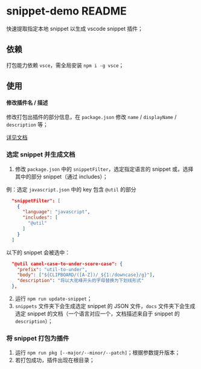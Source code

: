 # snippet-demo README

快速提取指定本地 snippet 以生成 vscode snippet 插件；

## 依赖

打包能力依赖 `vsce`，需全局安装 `npm i -g vsce`；

## 使用

#### 修改插件名 / 描述

修改打包出插件的部分信息，在 `package.json` 修改 `name` / `displayName` / `description` 等；

[详见文档](https://code.visualstudio.com/api/references/extension-manifest)

### 选定 snippet 并生成文档

1. 修改 `package.json` 中的 `snippetFilter`，选定指定语言的 snippet 或，选择其中的部分 snippet（通过 includes）；

例：选定 `javascript.json` 中的 key 包含 `@util` 的部分

```json
  "snippetFilter": [
    {
      "language": "javascript",
      "includes": [
        "@util"
      ]
    }
  ]
```

以下的 snippet 会被选中：

```json
  "@util camel-case-to-under-score-case": {
    "prefix": "util-to-under",
    "body": ["${CLIPBOARD/([A-Z])/_${1:/downcase}/g}"],
    "description": "将以大驼峰开头的字母替换为下划线形式"
  },
```

2. 运行 `npm run update-snippet`；
3. `snippets` 文件夹下会生成选定 snippet 的 JSON 文件，`docs` 文件夹下会生成选定 snippet 的文档（一个语言对应一个，文档描述来自于 snippet 的 `description`）；

### 将 snippet 打包为插件

1. 运行 `npm run pkg [--major/--minor/--patch]`；根据参数提升版本；
2. 若打包成功，插件出现在根目录；
